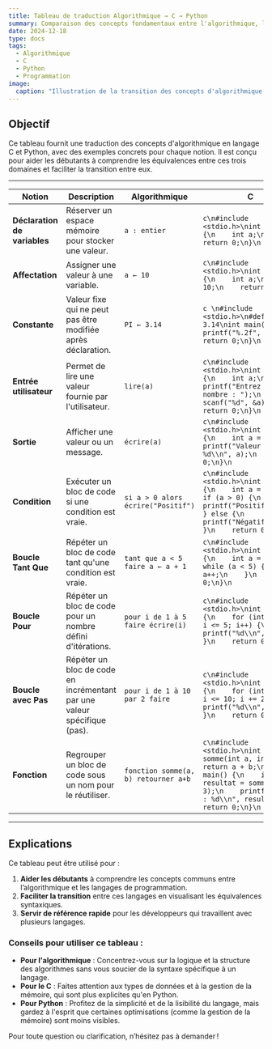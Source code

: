 ```yaml
---
title: Tableau de traduction Algorithmique → C → Python
summary: Comparaison des concepts fondamentaux entre l'algorithmique, le langage C et Python, avec des exemples pratiques.
date: 2024-12-18
type: docs
tags:
  - Algorithmique
  - C
  - Python
  - Programmation
image:
  caption: "Illustration de la transition des concepts d'algorithmique vers C et Python."
---
```


## Objectif

Ce tableau fournit une traduction des concepts d'algorithmique en langage C et Python, avec des exemples concrets pour chaque notion. Il est conçu pour aider les débutants à comprendre les équivalences entre ces trois domaines et faciliter la transition entre eux.

---

| **Notion**               | **Description**                                                                                      | **Algorithmique**                  | **C**                                                                                       | **Python**                                    |
|--------------------------|----------------------------------------------------------------------------------------------------|------------------------------------|-------------------------------------------------------------------------------------------|-----------------------------------------------|
| **Déclaration de variables** | Réserver un espace mémoire pour stocker une valeur.                                              | `a : entier`                       | ```c\n#include <stdio.h>\nint main() {\n    int a;\n    return 0;\n}\n```                  | ```python\na = 0```                           |
| **Affectation**           | Assigner une valeur à une variable.                                                                 | `a ← 10`                           | ```c\n#include <stdio.h>\nint main() {\n    int a;\n    a = 10;\n    return 0;\n}\n```     | ```python\na = 10```                          |
| **Constante**             | Valeur fixe qui ne peut pas être modifiée après déclaration.                                        | `PI ← 3.14`                        | ```c \n#include <stdio.h>\n#define PI 3.14\nint main() {\n    printf("%.2f", PI);\n    return 0;\n}\n``` | ```python\nPI = 3.14```                       |
| **Entrée utilisateur**    | Permet de lire une valeur fournie par l'utilisateur.                                               | `lire(a)`                          | ```c\n#include <stdio.h>\nint main() {\n    int a;\n    printf("Entrez un nombre : ");\n    scanf("%d", &a);\n    return 0;\n}\n``` | ```python\na = int(input("Entrez un nombre : "))``` |
| **Sortie**                | Afficher une valeur ou un message.                                                                 | `écrire(a)`                        | ```c\n#include <stdio.h>\nint main() {\n    int a = 10;\n    printf("Valeur de a : %d\\n", a);\n    return 0;\n}\n``` | ```python\nprint("Valeur de a :", a)```       |
| **Condition**             | Exécuter un bloc de code si une condition est vraie.                                               | `si a > 0 alors écrire("Positif")` | ```c\n#include <stdio.h>\nint main() {\n    int a = 10;\n    if (a > 0) {\n        printf("Positif\\n");\n    } else {\n        printf("Négatif\\n");\n    }\n    return 0;\n}\n``` | ```python\na = 10\nif a > 0:\n    print("Positif")\nelse:\n    print("Négatif")``` |
| **Boucle Tant Que**       | Répéter un bloc de code tant qu'une condition est vraie.                                           | `tant que a < 5 faire a ← a + 1`   | ```c\n#include <stdio.h>\nint main() {\n    int a = 0;\n    while (a < 5) {\n        a++;\n    }\n    return 0;\n}\n``` | ```python\na = 0\nwhile a < 5:\n    a += 1``` |
| **Boucle Pour**           | Répéter un bloc de code pour un nombre défini d'itérations.                                        | `pour i de 1 à 5 faire écrire(i)`  | ```c\n#include <stdio.h>\nint main() {\n    for (int i = 1; i <= 5; i++) {\n        printf("%d\\n", i);\n    }\n    return 0;\n}\n``` | ```python\nfor i in range(1, 6):\n    print(i)``` |
| **Boucle avec Pas**       | Répéter un bloc de code en incrémentant par une valeur spécifique (pas).                           | `pour i de 1 à 10 par 2 faire`     | ```c\n#include <stdio.h>\nint main() {\n    for (int i = 1; i <= 10; i += 2) {\n        printf("%d\\n", i);\n    }\n    return 0;\n}\n``` | ```python\nfor i in range(1, 11, 2):\n    print(i)``` |
| **Fonction**              | Regrouper un bloc de code sous un nom pour le réutiliser.                                          | `fonction somme(a, b) retourner a+b` | ```c\n#include <stdio.h>\nint somme(int a, int b) {\n    return a + b;\n}\nint main() {\n    int resultat = somme(5, 3);\n    printf("Somme : %d\\n", resultat);\n    return 0;\n}\n``` | ```python\ndef somme(a, b):\n    return a + b\nresultat = somme(5, 3)\nprint("Somme :", resultat)``` |

---

## Explications

Ce tableau peut être utilisé pour :  
1. **Aider les débutants** à comprendre les concepts communs entre l’algorithmique et les langages de programmation.  
2. **Faciliter la transition** entre ces langages en visualisant les équivalences syntaxiques.  
3. **Servir de référence rapide** pour les développeurs qui travaillent avec plusieurs langages.  

### Conseils pour utiliser ce tableau :
- **Pour l'algorithmique** : Concentrez-vous sur la logique et la structure des algorithmes sans vous soucier de la syntaxe spécifique à un langage.
- **Pour le C** : Faites attention aux types de données et à la gestion de la mémoire, qui sont plus explicites qu'en Python.
- **Pour Python** : Profitez de la simplicité et de la lisibilité du langage, mais gardez à l'esprit que certaines optimisations (comme la gestion de la mémoire) sont moins visibles.

Pour toute question ou clarification, n’hésitez pas à demander !